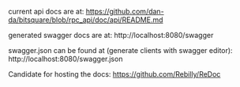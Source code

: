 current api docs are at:
https://github.com/dan-da/bitsquare/blob/rpc_api/doc/api/README.md

generated swagger docs are at:
http://localhost:8080/swagger

swagger.json can be found at (generate clients with swagger editor):
http://localhost:8080/swagger.json

Candidate for hosting the docs:
https://github.com/Rebilly/ReDoc
